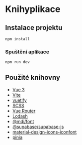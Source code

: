 # Knihyplikace

## Instalace projektu

```sh
npm install
```

### Spuštění aplikace

```sh
npm run dev
```

## Použité knihovny

- [Vue 3](https://v3.vuejs.org/)
- [Vite](https://vitejs.dev/)
- [vuetify](https://www.npmjs.com/package/vuetify)
- [SCSS](https://sass-lang.com/)
- [Vue Router](https://router.vuejs.org/)
- [Lodash](https://lodash.com/)
- [@mdi/font](https://www.npmjs.com/package/@mdi/font)
- [@supabase/supabase-js](https://www.npmjs.com/package/@supabase/supabase-js)
- [material-design-icons-iconfont](https://www.npmjs.com/package/material-design-icons-iconfont)
- [pinia](https://www.npmjs.com/package/pinia)